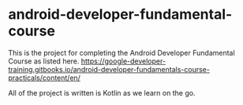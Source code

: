 # android-developer-fundamental-course
This is the project for completing the Android Developer Fundamental Course as listed here. https://google-developer-training.gitbooks.io/android-developer-fundamentals-course-practicals/content/en/

All of the project is written is Kotlin as we learn on the go.